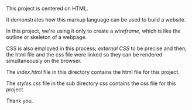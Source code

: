 This project is centered on HTML.

It demonstrates how this markup language can be used to build a website.

In this project, we're using it only to create a *wireframe*, which is like the outline or skeleton of a webpage.

CSS is also employed in this process; *external CSS* to be precise and then, the html file and the css file were linked so they can be rendered simultaneously on the browser.

The _index.html_ file in this directory contains the html file for this project.

The _styles.css_ file in the sub directory *css* contains the css file for this project.

Thank you.